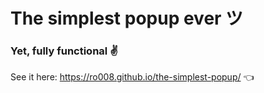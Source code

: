 # The simplest popup ever ツ
### Yet, fully functional ✌
See it here:
https://ro008.github.io/the-simplest-popup/  👈 
